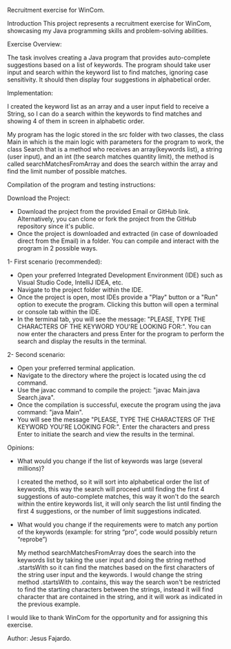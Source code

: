 Recruitment exercise for WinCom.

Introduction
This project represents a recruitment exercise for WinCom, showcasing my Java programming skills and problem-solving abilities.

Exercise Overview:

The task involves creating a Java program that provides auto-complete suggestions based on a list of keywords. The program should take user input and search within the keyword list to find matches, ignoring case sensitivity. It should then display four suggestions in alphabetical order.

Implementation:

I created the keyword list as an array and a user input field to receive a String, so I can do a search within the keywords to find matches and showing 4 of them in screen in alphabetic order.

My program has the logic stored in the src folder with two classes, the class Main in which is the main logic with parameters for the program to work, the class Search that is a method who receives an array(keywords list), a string (user input), and an int (the search matches quantity limit), the method is called searchMatchesFromArray and does the search within the array and find the limit number of possible matches.

Compilation of the program and testing instructions:

Download the Project:

 - Download the project from the provided Email or GitHub link. Alternatively, you can clone or fork the project from the GitHub repository since it's public.
 - Once the project is downloaded and extracted (in case of downloaded direct from the Email) in a folder. You can compile and interact with the program in 2 possible ways.

1- First scenario (recommended): 
  
- Open your preferred Integrated Development Environment (IDE) such as Visual Studio Code, IntelliJ IDEA, etc. 
- Navigate to the project folder within the IDE. 
- Once the project is open, most IDEs provide a "Play" button or a "Run" option to execute the program. Clicking this button will open a terminal or console tab within the IDE.
- In the terminal tab, you will see the message: "PLEASE, TYPE THE CHARACTERS OF THE KEYWORD YOU'RE LOOKING FOR:". You can now enter the characters and press Enter for the program to perform the search and display the results in the terminal.
 
2- Second scenario: 

- Open your preferred terminal application.
- Navigate to the directory where the project is located using the cd command.
- Use the javac command to compile the project: "javac Main.java Search.java".
- Once the compilation is successful, execute the program using the java command: "java Main".
- You will see the message "PLEASE, TYPE THE CHARACTERS OF THE KEYWORD YOU'RE LOOKING FOR:". Enter the characters and press Enter to initiate the search and view the results in the terminal.

Opinions: 
- What would you change if the list of keywords was large (several millions)?

    I created the method, so it will sort into alphabetical order the list of keywords, this way the search will proceed until finding the first 4 suggestions of auto-complete matches, this way it won't do the search within the entire keywords list, it will only search the list until finding the first 4 suggestions, or the number of limit suggestions indicated.

- What would you change if the requirements were to match any portion of the keywords (example: for string “pro”, code would possibly return “reprobe”)

    My method searchMatchesFromArray does the search into the keywords list by taking the user input and doing the string method .startsWith so it can find the matches based on the first characters of the string user input and the keywords. I would change the string method .startsWith to .contains, this way the search won't be restricted to find the starting characters between the strings, instead it will find character that are contained in the string, and it will work as indicated in the previous example.

I would like to thank WinCom for the opportunity and for assigning this exercise.

Author: 
Jesus Fajardo.
